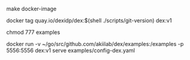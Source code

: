 
make docker-image

docker tag quay.io/dexidp/dex:$(shell ./scripts/git-version) dex:v1

chmod 777 examples

docker run -v ~/go/src/github.com/akiilab/dex/examples:/examples -p 5556:5556 dex:v1 serve examples/config-dex.yaml


